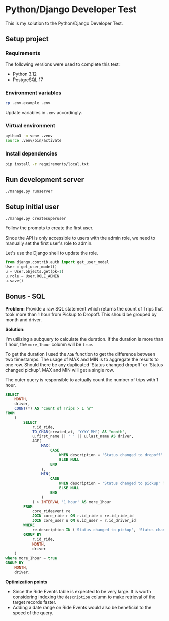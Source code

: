 # Python/Django Developer Test

This is my solution to the Python/Django Developer Test.

## Setup project

### Requirements

The following versions were used to complete this test:

- Python 3.12
- PostgreSQL 17

### Environment variables
```bash
cp .env.example .env
```

Update variables in `.env` accordingly.

### Virtual environment

```bash
python3 -m venv .venv
source .venv/bin/activate
```

### Install dependencies

```bash
pip install -r requirements/local.txt
```

## Run development server

```bash
./manage.py runserver
```

## Setup initial user

```bash
./manage.py createsuperuser
```

Follow the prompts to create the first user.

Since the API is only accessible to users with the admin role, we need to manually set the first user's role to admin.

Let's use the Django shell to update the role.

```python
from django.contrib.auth import get_user_model
User = get_user_model()
u = User.objects.get(pk=1)
u.role = User.ROLE_ADMIN
u.save()
```

## Bonus - SQL

**Problem:** Provide a raw SQL statement which returns the count of Trips that took more than 1 hour from Pickup to Dropoff. 
This should be grouped by month and driver. 

**Solution:**

I'm utilizing a subquery to calculate the duration. If the duration is more than 1 hour,
the `more_1hour` column will be `true`.

To get the duration I used the `AGE` function to get the difference between two timestamps. The usage
of MAX and MIN is to aggregate the results to one row. Should there be any duplicated 'Status changed dropoff' or
'Status changed pickup', MAX and MIN will get a single row.

The outer query is responsible to actually count the number of trips with 1 hour.

```sql
SELECT
	MONTH,
	driver,
	COUNT(*) AS "Count of Trips > 1 hr"
FROM
	(
		SELECT
			r.id_ride,
			TO_CHAR(created_at, 'YYYY-MM') AS "month",
			u.first_name || ' ' || u.last_name AS driver,
			AGE(
				MAX(
					CASE
						WHEN description = 'Status changed to dropoff' THEN re.created_at
						ELSE NULL
					END
				),
				MIN(
					CASE
						WHEN description = 'Status changed to pickup' THEN re.created_at
						ELSE NULL
					END
				)
			) > INTERVAL '1 hour' AS more_1hour
		FROM
			core_rideevent re
			JOIN core_ride r ON r.id_ride = re.id_ride_id
			JOIN core_user u ON u.id_user = r.id_driver_id
		WHERE
			re.description IN ('Status changed to pickup', 'Status changed to dropoff')
		GROUP BY
			r.id_ride,
			MONTH,
			driver
	)
where more_1hour = true
GROUP BY
	MONTH,
	driver;
```

**Optimization points**

- Since the Ride Events table is expected to be very large. It is worth considering indexing the `description`
column to make retrieval of the target records faster.
- Adding a date range on Ride Events would also be beneficial to the speed of the query.
